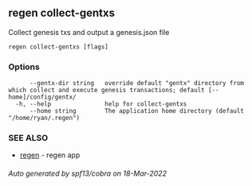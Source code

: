 ## regen collect-gentxs

Collect genesis txs and output a genesis.json file

```
regen collect-gentxs [flags]
```

### Options

```
      --gentx-dir string   override default "gentx" directory from which collect and execute genesis transactions; default [--home]/config/gentx/
  -h, --help               help for collect-gentxs
      --home string        The application home directory (default "/home/ryan/.regen")
```

### SEE ALSO

* [regen](regen.md)	 - regen app

###### Auto generated by spf13/cobra on 18-Mar-2022
